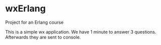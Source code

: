 # wxErlang
Project for an Erlang course

This is a simple wx application. We have 1 minute to answer 3 questions. Afterwards they are sent to console.
